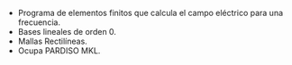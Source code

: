 - Programa de elementos finitos que calcula el campo eléctrico para una frecuencia.
- Bases lineales de orden 0.
- Mallas Rectilíneas.
- Ocupa PARDISO MKL.
